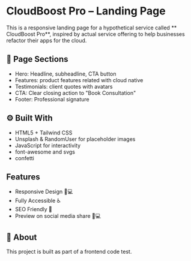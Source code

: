 # CloudBoost Pro – Landing Page

This is a responsive landing page for a hypothetical service called ** CloudBoost Pro**, inspired by actual service offering to help businesses refactor their apps for the cloud.

## 📐 Page Sections

- Hero: Headline, subheadline, CTA button
- Features: product features related with cloud native
- Testimonials: client quotes with avatars
- CTA: Clear closing action to "Book Consultation"
- Footer: Professional signature

## ⚙️ Built With

- HTML5 + Tailwind CSS
- Unsplash & RandomUser for placeholder images
- JavaScript for interactivity
- font-awesome and svgs
- confetti

## Features

- Responsive Design 📱💻
- Fully Accessible ♿️
- SEO Friendly 🔎
- Preview on social media share 📱💻

## 🧠 About

This project is built as part of a frontend code test.
